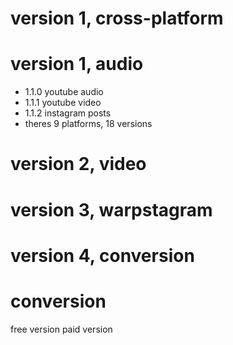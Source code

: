 # version 1, cross-platform 
# version 1, audio
- 1.1.0 youtube audio
- 1.1.1 youtube video
- 1.1.2 instagram posts
- theres 9 platforms, 18 versions
# version 2, video

# version 3, warpstagram

# version 4, conversion

# conversion

free version
paid version
